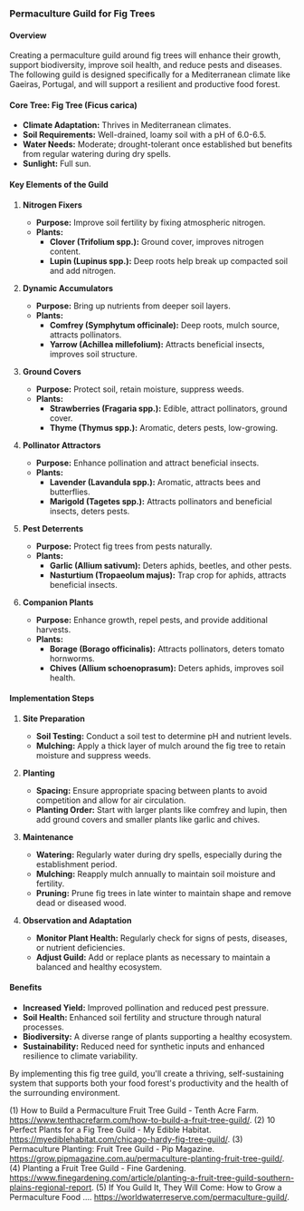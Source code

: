 ### Permaculture Guild for Fig Trees

#### Overview
Creating a permaculture guild around fig trees will enhance their growth, support biodiversity, improve soil health, and reduce pests and diseases. The following guild is designed specifically for a Mediterranean climate like Gaeiras, Portugal, and will support a resilient and productive food forest.

#### Core Tree: Fig Tree (Ficus carica)
- **Climate Adaptation:** Thrives in Mediterranean climates.
- **Soil Requirements:** Well-drained, loamy soil with a pH of 6.0-6.5.
- **Water Needs:** Moderate; drought-tolerant once established but benefits from regular watering during dry spells.
- **Sunlight:** Full sun.

#### Key Elements of the Guild

1. **Nitrogen Fixers**
   - **Purpose:** Improve soil fertility by fixing atmospheric nitrogen.
   - **Plants:**
     - **Clover (Trifolium spp.):** Ground cover, improves nitrogen content.
     - **Lupin (Lupinus spp.):** Deep roots help break up compacted soil and add nitrogen.

2. **Dynamic Accumulators**
   - **Purpose:** Bring up nutrients from deeper soil layers.
   - **Plants:**
     - **Comfrey (Symphytum officinale):** Deep roots, mulch source, attracts pollinators.
     - **Yarrow (Achillea millefolium):** Attracts beneficial insects, improves soil structure.

3. **Ground Covers**
   - **Purpose:** Protect soil, retain moisture, suppress weeds.
   - **Plants:**
     - **Strawberries (Fragaria spp.):** Edible, attract pollinators, ground cover.
     - **Thyme (Thymus spp.):** Aromatic, deters pests, low-growing.

4. **Pollinator Attractors**
   - **Purpose:** Enhance pollination and attract beneficial insects.
   - **Plants:**
     - **Lavender (Lavandula spp.):** Aromatic, attracts bees and butterflies.
     - **Marigold (Tagetes spp.):** Attracts pollinators and beneficial insects, deters pests.

5. **Pest Deterrents**
   - **Purpose:** Protect fig trees from pests naturally.
   - **Plants:**
     - **Garlic (Allium sativum):** Deters aphids, beetles, and other pests.
     - **Nasturtium (Tropaeolum majus):** Trap crop for aphids, attracts beneficial insects.

6. **Companion Plants**
   - **Purpose:** Enhance growth, repel pests, and provide additional harvests.
   - **Plants:**
     - **Borage (Borago officinalis):** Attracts pollinators, deters tomato hornworms.
     - **Chives (Allium schoenoprasum):** Deters aphids, improves soil health.

#### Implementation Steps

1. **Site Preparation**
   - **Soil Testing:** Conduct a soil test to determine pH and nutrient levels.
   - **Mulching:** Apply a thick layer of mulch around the fig tree to retain moisture and suppress weeds.

2. **Planting**
   - **Spacing:** Ensure appropriate spacing between plants to avoid competition and allow for air circulation.
   - **Planting Order:** Start with larger plants like comfrey and lupin, then add ground covers and smaller plants like garlic and chives.

3. **Maintenance**
   - **Watering:** Regularly water during dry spells, especially during the establishment period.
   - **Mulching:** Reapply mulch annually to maintain soil moisture and fertility.
   - **Pruning:** Prune fig trees in late winter to maintain shape and remove dead or diseased wood.

4. **Observation and Adaptation**
   - **Monitor Plant Health:** Regularly check for signs of pests, diseases, or nutrient deficiencies.
   - **Adjust Guild:** Add or replace plants as necessary to maintain a balanced and healthy ecosystem.

#### Benefits
- **Increased Yield:** Improved pollination and reduced pest pressure.
- **Soil Health:** Enhanced soil fertility and structure through natural processes.
- **Biodiversity:** A diverse range of plants supporting a healthy ecosystem.
- **Sustainability:** Reduced need for synthetic inputs and enhanced resilience to climate variability.

By implementing this fig tree guild, you'll create a thriving, self-sustaining system that supports both your food forest's productivity and the health of the surrounding environment.

(1) How to Build a Permaculture Fruit Tree Guild - Tenth Acre Farm. https://www.tenthacrefarm.com/how-to-build-a-fruit-tree-guild/.
(2) 10 Perfect Plants for a Fig Tree Guild - My Edible Habitat. https://myediblehabitat.com/chicago-hardy-fig-tree-guild/.
(3) Permaculture Planting: Fruit Tree Guild - Pip Magazine. https://grow.pipmagazine.com.au/permaculture-planting-fruit-tree-guild/.
(4) Planting a Fruit Tree Guild - Fine Gardening. https://www.finegardening.com/article/planting-a-fruit-tree-guild-southern-plains-regional-report.
(5) If You Guild It, They Will Come: How to Grow a Permaculture Food .... https://worldwaterreserve.com/permaculture-guild/.